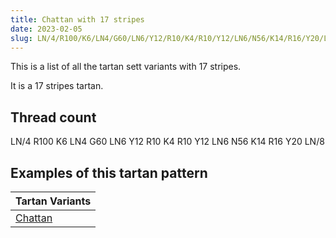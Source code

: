```yaml
---
title: Chattan with 17 stripes
date: 2023-02-05
slug: LN/4/R100/K6/LN4/G60/LN6/Y12/R10/K4/R10/Y12/LN6/N56/K14/R16/Y20/LN/8
---
```

This is a list of all the tartan sett variants with 17 stripes.

It is a 17 stripes tartan.


## Thread count
LN/4 R100 K6 LN4 G60 LN6 Y12 R10 K4 R10 Y12 LN6 N56 K14 R16 Y20 LN/8

## Examples of this tartan pattern

| Tartan Variants |
|---------------|
| [Chattan](/variants/ln/4/r100/k6/ln4/g60/ln6/y12/r10/k4/r10/y12/ln6/n56/k14/r16/y20/ln/8-g008000-k000000-lne0e0e0-n808080-rc00000-yf0c000)||
